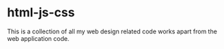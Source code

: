 # html-js-css
This is a collection of all my web design related code works apart from the web application code.
